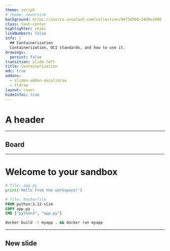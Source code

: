 ```yaml
---
theme: seriph
# theme: neversink
background: https://source.unsplash.com/collection/94734566/1920x1080
class: text-center
highlighter: shiki
lineNumbers: false
info: |
  ## Containerization
  Containerization, OCI standards, and how to use it.
drawings:
  persist: false
transition: slide-left
title: Containerization
mdc: true
addons:
  - slidev-addon-excalidraw
  - tldraw
layout: cover
hideInToc: true
---
```


# A header

---

## Board

<tldraw class="inset-0 w-full h-full" doc="tldraw/doc-VB7EcrPHwsr6tgD6WPsJg.json"></tldraw>

---

# Welcome to your sandbox

<div class="grid grid-cols-2 gap-4">

<div>

```python {monaco-run} {autorun:false}
# file: app.py
print('Hello from the workspace!')
```

</div>

<div>

```dockerfile {monaco-run} {autorun:false}
# file: Dockerfile
FROM python:3.12-slim
COPY app.py .
CMD ["python3", "app.py"]
```

</div>

</div>

```bash {monaco-run} {autorun:false}
docker build -t myapp . && docker run myapp
```

<!-- ```bash {monaco-run} {autorun:false, height: 'auto'} -->
<!-- docker run hello-world -->
<!-- docker run hello-world -->

---

## New slide

<RunButton cmd="docker run hello-world" />

<!-- src: pages/000-progressive-narrative.md -->

<!-- # Containerization

TLDR; Containers, Images, and being productive. -->

<!-- --- -->
<!-- hideInToc: true -->
<!-- --- -->
<!---->
<!-- # Table of Contents -->
<!---->
<!-- <Toc maxDepth="2" columns="2" /> -->
<!---->
<!-- --- -->
<!-- layout: full -->
<!-- routeAlias: terminal -->
<!-- hideInToc: true -->
<!-- transition: fade -->
<!-- --- -->
<!---->
<!-- <TerminalPanel /> -->
<!-- <TerminalToggle /> -->
<!---->
<!---->
<!-- --- -->
<!-- src: pages/01-intro.md -->
<!-- --- -->
<!---->
<!-- --- -->
<!-- src: pages/02-oci.md -->
<!-- --- -->
<!---->
<!-- --- -->
<!-- src: pages/03-img-containers.md -->
<!-- --- -->
<!---->
<!-- --- -->
<!-- src: pages/03-1-building.md -->
<!-- --- -->
<!---->
<!-- --- -->
<!-- src: pages/04-flags-mounts.md -->
<!-- --- -->
<!---->
<!-- --- -->
<!-- src: pages/05-mgmt-eco.md -->
<!-- --- -->
<!---->
<!-- --- -->
<!-- src: pages/06-end-to-end.md -->
<!-- --- -->
<!---->
<!-- --- -->
<!-- src: pages/07-advanced.md -->
<!-- --- -->
<!---->
<!-- --- -->
<!-- layout: center -->
<!-- class: text-center -->
<!-- --- -->
<!---->
<!-- # References -->
<!---->
<!-- [Documentation](https://docs.docker.com/) · [GitHub](https://github.com/docker) · [Docker Hub](https://hub.docker.com/) -->
<!---->
<!-- <div class="pt-12"> -->
<!--   <span class="px-2 py-1"> -->
<!--     Made with Slidev -->
<!--   </span> -->
<!-- </div> -->
